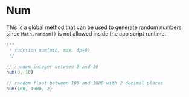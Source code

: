 # Num

This is a global method that can be used to generate random numbers, since `Math.random()` is not allowed inside the app script runtime.

```jsx
/**
 * function num(min, max, dp=0) 
 */ 

// random integer between 0 and 10
num(0, 10) 

// random float between 100 and 1000 with 2 decimal places
num(100, 1000, 2) 
```